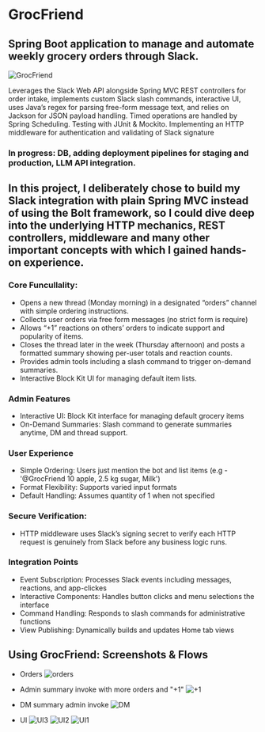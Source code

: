 # GrocFriend
## Spring Boot application to manage and automate weekly grocery orders through Slack.
![GrocFriend](https://github.com/user-attachments/assets/940dce17-7b59-4ded-b9af-60a8b8661b5f)


Leverages the Slack Web API alongside Spring MVC
REST controllers for order intake, implements custom Slack slash commands,
interactive UI, uses Java’s regex for
parsing free-form message text, and relies on Jackson
for JSON payload handling. Timed operations are
handled by Spring Scheduling. Testing with JUnit & Mockito.
Implementing an HTTP middleware for authentication and validating of Slack signature 
### In progress: DB, adding deployment pipelines for staging and production, LLM API integration.


## In this project, I deliberately chose to build my Slack integration with plain Spring MVC instead of using the Bolt framework, so I could dive deep into the underlying HTTP mechanics, REST controllers, middleware and many other important concepts with which I gained hands-on experience.

### Core Funcullality: 
- Opens a new thread (Monday morning) in a designated “orders” channel with simple ordering instructions.
- Collects user orders via free form messages (no strict form is require)
- Allows “+1” reactions on others’ orders to indicate support and popularity of items.
- Closes the thread later in the week (Thursday afternoon) and posts a formatted summary showing per-user totals and reaction counts.
- Provides admin tools including a slash command to trigger on-demand summaries.
- Interactive Block Kit UI for managing default item lists.

### Admin Features
- Interactive UI: Block Kit interface for managing default grocery items
- On-Demand Summaries: Slash command to generate summaries anytime, DM and thread support.


### User Experience
- Simple Ordering: Users just mention the bot and list items (e.g - '@GrocFriend 10 apple, 2.5 kg sugar, Milk') 
- Format Flexibility: Supports varied input formats 
- Default Handling: Assumes quantity of 1 when not specified

### Secure Verification:
- HTTP middleware uses Slack’s signing secret to verify each HTTP request is genuinely from Slack before any business logic runs.

### Integration Points
- Event Subscription: Processes Slack events including messages, reactions, and app-clickes
- Interactive Components: Handles button clicks and menu selections the interface
- Command Handling: Responds to slash commands for administrative functions
- View Publishing: Dynamically builds and updates Home tab views

## Using GrocFriend: Screenshots & Flows

- Orders
![orders](https://github.com/user-attachments/assets/bef64b67-ff10-44f7-baa7-c94ada9dd71e)

- Admin summary invoke with more orders and "+1"
![+1](https://github.com/user-attachments/assets/d1396560-71f4-497f-bb69-e716a078835d)

- DM summary admin invoke
![DM](https://github.com/user-attachments/assets/81aca1d8-d012-4426-bdb2-1253bf047a27)

- UI
![UI3](https://github.com/user-attachments/assets/744ad127-2b24-4705-b5f2-7c50701461c6)
![UI2](https://github.com/user-attachments/assets/75a892d4-f7b4-4fe1-87f4-575d2983abfc)
![UI1](https://github.com/user-attachments/assets/a3e69f7c-0bcf-41cb-9269-ec26d2175e13)








   

